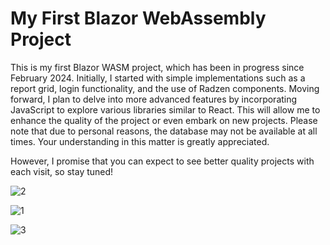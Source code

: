 # My First Blazor WebAssembly Project

This is my first Blazor WASM project, which has been in progress since February 2024.
Initially, I started with simple implementations such as a report grid, login functionality, and the use of Radzen components.
Moving forward, I plan to delve into more advanced features by incorporating JavaScript to explore various libraries similar to React.
This will allow me to enhance the quality of the project or even embark on new projects.
Please note that due to personal reasons, the database may not be available at all times.
Your understanding in this matter is greatly appreciated.

However, I promise that you can expect to see better quality projects with each visit, so stay tuned!

![2](https://github.com/hyunpap2r/WebReport/assets/91259577/27e8c133-0f31-41a1-a580-5a164b0ef678)

![1](https://github.com/hyunpap2r/WebReport/assets/91259577/2fb39892-af6d-4b14-bf01-cf6b4ef17d33)

![3](https://github.com/hyunpap2r/WebReport/assets/91259577/4beca855-09bc-4325-b6c2-4e1f8df8de64)









